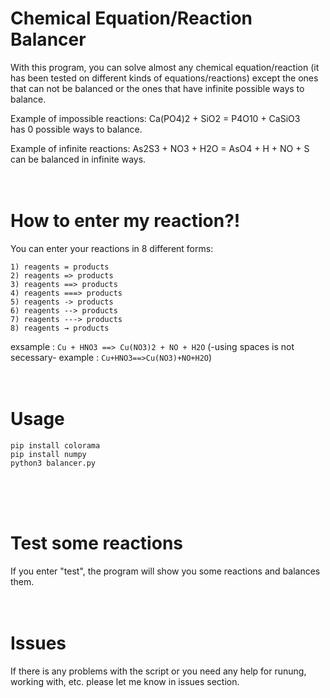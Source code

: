 # Chemical Equation/Reaction Balancer
With this program, you can solve almost any chemical equation/reaction (it has been tested on different kinds of equations/reactions) except the ones that can not be balanced or the ones that have infinite possible ways to balance.

Example of impossible reactions: Ca(PO4)2 + SiO2 = P4O10 + CaSiO3  
has 0 possible ways to balance.

Example of infinite reactions: As2S3 + NO3 + H2O = AsO4 + H + NO + S  
can be balanced in infinite ways.
<br/>
<br/>
<br/>

# How to enter my reaction?!
You can enter your reactions in 8 different forms:
```
1) reagents = products
2) reagents => products
3) reagents ==> products
4) reagents ===> products
5) reagents -> products
6) reagents --> products
7) reagents ---> products
8) reagents → products
```
exsample : `Cu + HNO3 ==> Cu(NO3)2 + NO + H2O`
(-using spaces is not secessary- example : `Cu+HNO3==>Cu(NO3)+NO+H2O`)
<br/>
<br/>
<br/>

# Usage 
```
pip install colorama
pip install numpy
python3 balancer.py
```
<br/>
<br/>
<br/>

# Test some reactions
If you enter "test", the program will show you some reactions and balances them.
<br/>
<br/>
<br/>

# Issues
If there is any problems with the script or you need any help for runung, working with, etc. please let me know in issues section.
